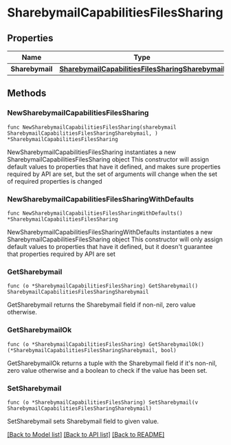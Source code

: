 # SharebymailCapabilitiesFilesSharing

## Properties

Name | Type | Description | Notes
------------ | ------------- | ------------- | -------------
**Sharebymail** | [**SharebymailCapabilitiesFilesSharingSharebymail**](SharebymailCapabilitiesFilesSharingSharebymail.md) |  | 

## Methods

### NewSharebymailCapabilitiesFilesSharing

`func NewSharebymailCapabilitiesFilesSharing(sharebymail SharebymailCapabilitiesFilesSharingSharebymail, ) *SharebymailCapabilitiesFilesSharing`

NewSharebymailCapabilitiesFilesSharing instantiates a new SharebymailCapabilitiesFilesSharing object
This constructor will assign default values to properties that have it defined,
and makes sure properties required by API are set, but the set of arguments
will change when the set of required properties is changed

### NewSharebymailCapabilitiesFilesSharingWithDefaults

`func NewSharebymailCapabilitiesFilesSharingWithDefaults() *SharebymailCapabilitiesFilesSharing`

NewSharebymailCapabilitiesFilesSharingWithDefaults instantiates a new SharebymailCapabilitiesFilesSharing object
This constructor will only assign default values to properties that have it defined,
but it doesn't guarantee that properties required by API are set

### GetSharebymail

`func (o *SharebymailCapabilitiesFilesSharing) GetSharebymail() SharebymailCapabilitiesFilesSharingSharebymail`

GetSharebymail returns the Sharebymail field if non-nil, zero value otherwise.

### GetSharebymailOk

`func (o *SharebymailCapabilitiesFilesSharing) GetSharebymailOk() (*SharebymailCapabilitiesFilesSharingSharebymail, bool)`

GetSharebymailOk returns a tuple with the Sharebymail field if it's non-nil, zero value otherwise
and a boolean to check if the value has been set.

### SetSharebymail

`func (o *SharebymailCapabilitiesFilesSharing) SetSharebymail(v SharebymailCapabilitiesFilesSharingSharebymail)`

SetSharebymail sets Sharebymail field to given value.



[[Back to Model list]](../README.md#documentation-for-models) [[Back to API list]](../README.md#documentation-for-api-endpoints) [[Back to README]](../README.md)


